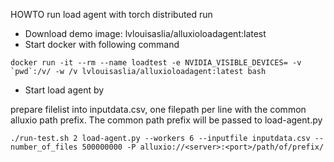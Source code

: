 HOWTO run load agent with torch distributed run

* Download demo image: lvlouisaslia/alluxioloadagent:latest
* Start docker with following command
```
docker run -it --rm --name loadtest -e NVIDIA_VISIBLE_DEVICES= -v `pwd`:/v/ -w /v lvlouisaslia/alluxioloadagent:latest bash
```

* Start load agent by

prepare filelist into inputdata.csv, one filepath per line with the common alluxio path prefix. The common path prefix will be passed to load-agent.py
```
./run-test.sh 2 load-agent.py --workers 6 --inputfile inputdata.csv --number_of_files 500000000 -P alluxio://<server>:<port>/path/of/prefix/
```
